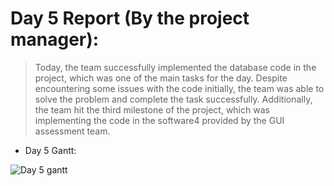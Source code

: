 # Day 5 Report (By the project manager):
> Today, the team successfully implemented the database code in the project, which was one of the main tasks for the day. Despite encountering some issues with the code initially, the team was able to solve the problem and complete the task successfully. Additionally, the team hit the third milestone of the project, which was implementing the code in the software4 provided by the GUI assessment team.

* Day 5 Gantt:

![Day 5 gantt](https://user-images.githubusercontent.com/72822222/215297239-a0c72b9e-e571-4215-a809-ca5210824bf8.png)
